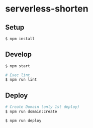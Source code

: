 # serverless-shorten

## Setup

```bash
$ npm install
```

## Develop

```bash
$ npm start

# Exec lint
$ npm run lint
```

## Deploy

```bash
# Create Domain (only 1st deploy)
$ npm run domain:create

$ npm run deploy
```
